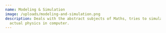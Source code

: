 ```yaml
---
name: Modeling & Simulation
image: /uploads/modeling-and-simulation.png
description: Deals with the abstract subjects of Maths, tries to simulate the
  actual physics in computer.
---
```

